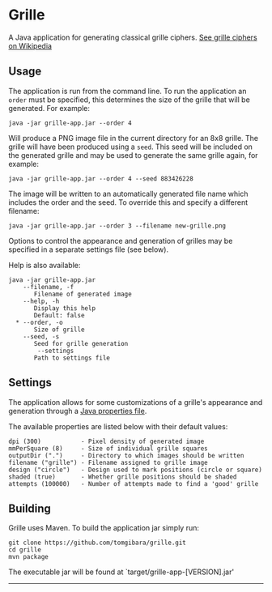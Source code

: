 Grille
======

A Java application for generating classical grille ciphers.
[See grille ciphers on Wikipedia][1]

Usage
-----

The application is run from the command line. To run the application
an `order` must be specified, this determines the size of the grille
that will be generated. For example:

    java -jar grille-app.jar --order 4

Will produce a PNG image file in the current directory for an 8x8
grille. The grille will have been produced using a `seed`. This seed
will be included on the generated grille and may be used to generate
the same grille again, for example:

    java -jar grille-app.jar --order 4 --seed 883426228

The image will be written to an automatically generated file name
which includes the order and the seed. To override this and specify
a different filename:

    java -jar grille-app.jar --order 3 --filename new-grille.png

Options to control the appearance and generation of grilles may be
specified in a separate settings file (see below).

Help is also available:

```
java -jar grille-app.jar
    --filename, -f
       Filename of generated image
    --help, -h
       Display this help
       Default: false
  * --order, -o
       Size of grille
    --seed, -s
       Seed for grille generation
        --settings
       Path to settings file
```

Settings
--------

The application allows for some customizations of a grille's
appearance and generation through a [Java properties file][2].

The available properties are listed below with their default values:

```
dpi (300)           - Pixel density of generated image
mmPerSquare (8)     - Size of individual grille squares
outputDir (".")     - Directory to which images should be written
filename ("grille") - Filename assigned to grille image
design ("circle")   - Design used to mark positions (circle or square)
shaded (true)       - Whether grille positions should be shaded
attempts (100000)   - Number of attempts made to find a 'good' grille
```

Building
--------

Grille uses Maven. To build the application jar simply run:

    git clone https://github.com/tomgibara/grille.git
    cd grille
    mvn package

The executable jar will be found at `target/grille-app-[VERSION].jar'

--------

[1]: http://en.wikipedia.org/wiki/Grille_%28cryptography%29
[2]: http://en.wikipedia.org/wiki/.properties
